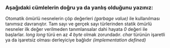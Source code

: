 ### Aşağıdaki cümlelerin doğru ya da yanlış olduğunu yazınız:

Otomatik ömürlü nesnelerin çöp değerleri _(garbage value)_ ile kullanılması tanımsız davranıştır.
Tam sayı ve gerçek sayı türlerinden statik ömürlü nesneler ilk değer verilmeden tanımlansalar dahi hayata _0_ değeri ile başlarlar.
_long long_ türü en az _4 byte_ olmak zorundadır.
_char_ türünün işaretli ya da işaretsiz olması derleyiciye bağlıdır _(implementation defined)_
